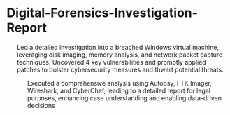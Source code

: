 # Digital-Forensics-Investigation-Report

<ul> Led a detailed investigation into a breached Windows virtual machine, leveraging disk imaging, memory analysis, and
network packet capture techniques. Uncovered 4 key vulnerabilities and promptly applied patches to bolster
cybersecurity measures and thwart potential threats. <be>
<ul> Executed a comprehensive analysis using Autopsy, FTK Imager, Wireshark, and CyberChef, leading to a detailed report
for legal purposes, enhancing case understanding and enabling data-driven decisions
